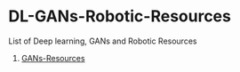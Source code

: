 # DL-GANs-Robotic-Resources
List of Deep learning, GANs and Robotic Resources

1. [GANs-Resources](/GANs-Resources.md)
